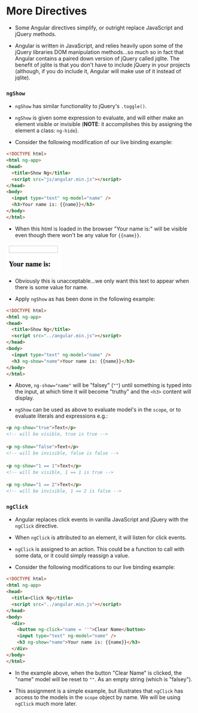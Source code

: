 # More Directives
* Some Angular directives simplify, or outright replace JavaScript and jQuery methods.
  
* Angular is written in JavaScript, and relies heavily upon some of the jQuery libraries DOM manipulation methods...so much so in fact that Angular contains a paired down version of jQuery called jqlite. The benefit of jqlite is that you don't have to include jQuery in your projects (although, if you do include it, Angular will make use of it instead of jqlite).
  
### `ngShow`
* `ngShow` has similar functionality to jQuery's `.toggle()`.
  
* `ngShow` is given some expression to evaluate, and will either make an element visible or invisible (**NOTE**: it accomplishes this by assigning the element a class: `ng-hide`).
  
* Consider the following modification of our live binding example:
  
```html
<!DOCTYPE html>
<html ng-app>
<head>
  <title>Show Ng</title>
  <script src="js/angular.min.js"></script>
</head>
<body>
  <input type="text" ng-model="name" />
  <h3>Your name is: {{name}}</h3>
</body>
</html>
```
  
* When this html is loaded in the browser "Your name is:" will be visible even though there won't be any value for `{{name}}`.
  
![no name](../imgs/no_name.png)
  
* Obviously this is unacceptable...we only want this text to appear when there is some value for name.
  
* Apply `ngShow` as has been done in the following example: 
  
```html
<!DOCTYPE html>
<html ng-app>
<head>
  <title>Show Ng</title>
  <script src="../angular.min.js"></script>
</head>
<body>
  <input type="text" ng-model="name" />
  <h3 ng-show="name">Your name is: {{name}}</h3>
</body>
</html>
```
  
* Above, `ng-show="name"` will be "falsey" (`""`) until something is typed into the input, at which time it will become "truthy" and the `<h3>` content will display.
  
* `ngShow` can be used as above to evaluate model's in the `scope`, or to evaluate literals and expressions e.g.:
  
```html
<p ng-show="true">Text</p>
<!-- will be visible, true is true -->

<p ng-show="false">Text</p>
<!-- will be invisible, false is false -->

<p ng-show="1 == 1">Text</p>
<!-- will be visible, 1 == 1 is true -->

<p ng-show="1 == 2">Text</p>
<!-- will be invisible, 1 == 2 is false -->
```
  
### `ngClick`
* Angular replaces click events in vanilla JavaScript and jQuery with the `ngClick` directive.
  
* When `ngClick` is attributed to an element, it will listen for click events.
  
* `ngClick` is assigned to an action. This could be a function to call with some data, or it could simply reassign a value.
  
* Consider the following modifications to our live binding example:
  
```html
<!DOCTYPE html>
<html ng-app>
<head>
  <title>Click Ng</title>
  <script src="../angular.min.js"></script>
</head>
<body>
  <div>
    <button ng-click="name = ''">Clear Name</button>
    <input type="text" ng-model="name" />
    <h3 ng-show="name">Your name is: {{name}}</h3>
  </div>
</body>
</html>
```
  
* In the example above, when the button "Clear Name" is clicked, the "name" model will be reset to `""`. As an empty string (which is "falsey").
  
* This assignment is a simple example, but illustrates that `ngClick` has access to the models in the `scope` object by name. We will be using `ngClick` much more later.
  
